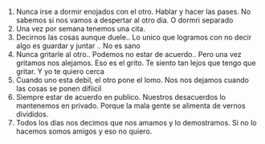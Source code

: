 
1. Nunca irse a dormir enojados con el otro. Hablar y hacer las pases. No sabemos si nos vamos a despertar al otro dia. O dormri separado
2. Una vez por semana tenemos una cita.
3. Decirnos las cosas aunque duele.. Lo unico que logramos con no decir algo es guardar y juntar .. No es sano 
4. Nunca gritarle al otro.. Podemos no estar de acuerdo.. Pero una vez gritamos nos alejamos. Eso es el grito. Te siento tan lejos que tengo que gritar. Y yo te quiero cerca
5. Cuando uno esta debil, el otro pone el lomo. Nos nos dejamos cuando las cosas se ponen difiicil
6. Siempre estar de acuerdo en publico. Nuestros desacuerdos lo mantenemos en privado. Porque la mala gente se alimenta de vernos divididos. 
7. Todos los dias nos decimos que nos amamos y lo demostramos. Si no lo hacemos somos amigos y eso no quiero. 